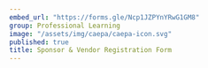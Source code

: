 ```yaml
---
embed_url: "https://forms.gle/Ncp1JZPYnYRwG1GM8"
group: Professional Learning
image: "/assets/img/caepa/caepa-icon.svg"
published: true
title: Sponsor & Vendor Registration Form
---
```

